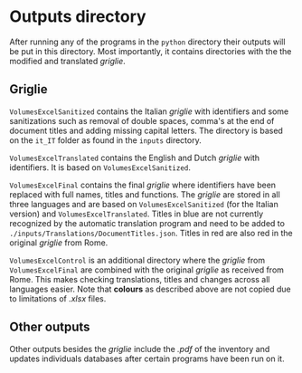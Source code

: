 # Outputs directory

After running any of the programs in the `python` directory their outputs will be put in this directory. Most importantly, it contains directories with the the modified and translated _griglie_.

## Griglie

`VolumesExcelSanitized` contains the Italian _griglie_ with identifiers and some sanitizations such as removal of double spaces, comma's at the end of document titles and adding missing capital letters. The directory is based on the `it_IT` folder as found in the `inputs` directory.

`VolumesExcelTranslated` contains the English and Dutch _griglie_ with identifiers. It is based on `VolumesExcelSanitized`.

`VolumesExcelFinal` contains the final _griglie_ where identifiers have been replaced with full names, titles and functions. The _griglie_ are stored in all three languages and are based on `VolumesExcelSanitized` (for the Italian version) and `VolumesExcelTranslated`. Titles in blue are not currently recognized by the automatic translation program and need to be added to `./inputs/Translations/DocumentTitles.json`. Titles in red are also red in the original _griglie_ from Rome.

`VolumesExcelControl` is an additional directory where the _griglie_ from `VolumesExcelFinal` are combined with the original _griglie_ as received from Rome. This makes checking translations, titles and changes across all languages easier. Note that **colours** as described above are not copied due to limitations of _.xlsx_ files.

## Other outputs

Other outputs besides the _griglie_ include the _.pdf_ of the inventory and updates individuals databases after certain programs have been run on it.
